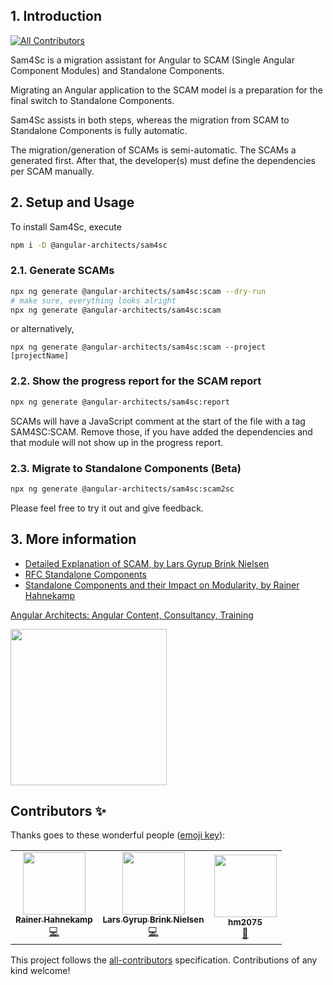 ## 1. Introduction
<!-- ALL-CONTRIBUTORS-BADGE:START - Do not remove or modify this section -->
[![All Contributors](https://img.shields.io/badge/all_contributors-3-orange.svg?style=flat-square)](#contributors-)
<!-- ALL-CONTRIBUTORS-BADGE:END -->

Sam4Sc is a migration assistant for Angular to SCAM (Single Angular Component Modules) and Standalone Components.

Migrating an Angular application to the SCAM model is a preparation for the final switch to Standalone Components.

Sam4Sc assists in both steps, whereas the migration from SCAM to Standalone Components is fully automatic.

The migration/generation of SCAMs is semi-automatic. The SCAMs a generated first. After that, the developer(s) must define the dependencies per SCAM manually.

## 2. Setup and Usage

To install Sam4Sc, execute
```bash
npm i -D @angular-architects/sam4sc
```

### 2.1. Generate SCAMs

```bash
npx ng generate @angular-architects/sam4sc:scam --dry-run
# make sure, everything looks alright
npx ng generate @angular-architects/sam4sc:scam
```

or alternatively,

```
npx ng generate @angular-architects/sam4sc:scam --project [projectName]
```

### 2.2. Show the progress report for the SCAM report

```bash
npx ng generate @angular-architects/sam4sc:report
```

SCAMs will have a JavaScript comment at the start of the file with a tag SAM4SC:SCAM. Remove those, if you have added the dependencies and that module will not show up in the progress report.

### 2.3. Migrate to Standalone Components (Beta)

```bash
npx ng generate @angular-architects/sam4sc:scam2sc
```

Please feel free to try it out and give feedback.

## 3. More information
- [Detailed Explanation of SCAM, by Lars Gyrup Brink Nielsen](https://dev.to/this-is-angular/angular-revisited-tree-shakable-components-and-optional-ngmodules-36d2)
- [RFC Standalone Components](https://github.com/angular/angular/discussions/43784)
- [Standalone Components and their Impact on Modularity, by Rainer Hahnekamp](https://www.rainerhahnekamp.com/en/angular-standalone-components-and-their-impact-on-modularity/)



[Angular Architects: Angular Content, Consultancy, Training](https://www.angulararchitects.io)

<img src="angular-architects.svg" style='width: 250px; height: auto'>


## Contributors ✨

Thanks goes to these wonderful people ([emoji key](https://allcontributors.org/docs/en/emoji-key)):

<!-- ALL-CONTRIBUTORS-LIST:START - Do not remove or modify this section -->
<!-- prettier-ignore-start -->
<!-- markdownlint-disable -->
<table>
  <tr>
    <td align="center"><a href="https://www.rainerhahnekamp.com"><img src="https://avatars.githubusercontent.com/u/5721205?v=4?s=100" width="100px;" alt=""/><br /><sub><b>Rainer Hahnekamp</b></sub></a><br /><a href="https://github.com/rainerhahnekamp/sam4sc/commits?author=rainerhahnekamp" title="Code">💻</a></td>
    <td align="center"><a href="https://dev.to/layzee"><img src="https://avatars.githubusercontent.com/u/6364586?v=4?s=100" width="100px;" alt=""/><br /><sub><b>Lars Gyrup Brink Nielsen</b></sub></a><br /><a href="https://github.com/rainerhahnekamp/sam4sc/commits?author=LayZeeDK" title="Code">💻</a></td>
    <td align="center"><a href="https://github.com/hm2075"><img src="https://avatars.githubusercontent.com/u/53794682?v=4?s=100" width="100px;" alt=""/><br /><sub><b>hm2075</b></sub></a><br /><a href="https://github.com/rainerhahnekamp/sam4sc/issues?q=author%3Ahm2075" title="Bug reports">🐛</a></td>
  </tr>
</table>

<!-- markdownlint-restore -->
<!-- prettier-ignore-end -->

<!-- ALL-CONTRIBUTORS-LIST:END -->

This project follows the [all-contributors](https://github.com/all-contributors/all-contributors) specification. Contributions of any kind welcome!
